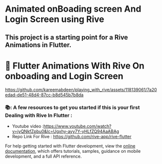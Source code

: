 # Animated onBoading screen And Login Screen using Rive


## This project is a starting point for a Rive Animations in Flutter.

# :art:   Flutter Animations With Rive On onboading and Login Screen 
https://github.com/kareemabdeen/playing_with_rive/assets/118139061/7a20edad-de51-48d4-87cc-b8d545b7b8da
### 📚: A few resources to get you started if this is your first Dealing with Rive In Flutter :

- Youtube video :https://www.youtube.com/watch?v=jyQNkfZpbu0&lc=Ugxhy-avy7Y-yHLfZQ94AaABAg
- Repo Link For Rive : https://github.com/rive-app/rive-flutter




For help getting started with Flutter development, view the
[online documentation](https://docs.flutter.dev/), which offers tutorials,
samples, guidance on mobile development, and a full API reference.
